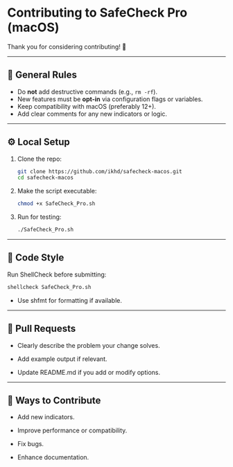 # Contributing to SafeCheck Pro (macOS)

Thank you for considering contributing! 🎉

---

## 🧭 General Rules
- Do **not** add destructive commands (e.g., `rm -rf`).  
- New features must be **opt-in** via configuration flags or variables.  
- Keep compatibility with macOS (preferably 12+).  
- Add clear comments for any new indicators or logic.  

---

## ⚙️ Local Setup
1. Clone the repo:
   ```bash
   git clone https://github.com/ikhd/safecheck-macos.git
   cd safecheck-macos
   ```

2. Make the script executable:
   ```bash
   chmod +x SafeCheck_Pro.sh
   ```
   
3. Run for testing:
   ```bash
   ./SafeCheck_Pro.sh
   ```

---

## 📝 Code Style

Run ShellCheck before submitting:
   ```bash
shellcheck SafeCheck_Pro.sh
   ```

- Use shfmt for formatting if available.

---

## 🔀 Pull Requests

- Clearly describe the problem your change solves.

- Add example output if relevant.

- Update README.md if you add or modify options.

---

## 🙏 Ways to Contribute

- Add new indicators.

- Improve performance or compatibility.

- Fix bugs.

- Enhance documentation.
